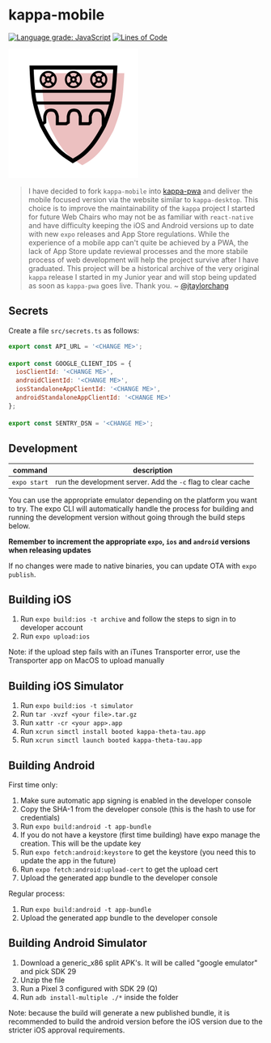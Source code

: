 # kappa-mobile

[![Language grade: JavaScript](https://img.shields.io/lgtm/grade/javascript/g/jtaylorchang/kappa-mobile.svg?logo=lgtm&logoWidth=18)](https://lgtm.com/projects/g/jtaylorchang/kappa-mobile/context:javascript) [![Lines of Code](https://tokei.rs/b1/github/jtaylorchang/kappa-mobile)](https://github.com/jtaylorchang/kappa-mobile)

<img src="assets/icon.png" width="256" />

> I have decided to fork `kappa-mobile` into [kappa-pwa](https://github.com/jtaylorchang/kappa-pwa) and deliver the mobile focused version via the website similar to `kappa-desktop`. This choice is to improve the maintainability of the `kappa` project I started for future Web Chairs who may not be as familiar with `react-native` and have difficulty keeping the iOS and Android versions up to date with new `expo` releases and App Store regulations. While the experience of a mobile app can't quite be achieved by a PWA, the lack of App Store update reviewal processes and the more stabile process of web development will help the project survive after I have graduated. This project will be a historical archive of the very original `kappa` release I started in my Junior year and will stop being updated as soon as `kappa-pwa` goes live. Thank you.
> ~ [@jtaylorchang](https://github.com/jtaylorchang)

## Secrets

Create a file `src/secrets.ts` as follows:

```javascript
export const API_URL = '<CHANGE ME>';

export const GOOGLE_CLIENT_IDS = {
  iosClientId: '<CHANGE ME>',
  androidClientId: '<CHANGE ME>',
  iosStandaloneAppClientId: '<CHANGE ME>',
  androidStandaloneAppClientId: '<CHANGE ME>'
};

export const SENTRY_DSN = '<CHANGE ME>';
```

## Development

| command      | description                                                  |
| ------------ | ------------------------------------------------------------ |
| `expo start` | run the development server. Add the `-c` flag to clear cache |

You can use the appropriate emulator depending on the platform you want to try. The expo CLI will automatically handle the process for building and running the development version without going through the build steps below.

**Remember to increment the appropriate `expo`, `ios` and `android` versions when releasing updates**

If no changes were made to native binaries, you can update OTA with `expo publish`.

## Building iOS

1. Run `expo build:ios -t archive` and follow the steps to sign in to developer account
2. Run `expo upload:ios`

Note: if the upload step fails with an iTunes Transporter error, use the Transporter app on MacOS to upload manually

## Building iOS Simulator

1. Run `expo build:ios -t simulator`
2. Run `tar -xvzf <your file>.tar.gz`
3. Run `xattr -cr <your app>.app`
4. Run `xcrun simctl install booted kappa-theta-tau.app`
5. Run `xcrun simctl launch booted kappa-theta-tau.app`

## Building Android

First time only:

1. Make sure automatic app signing is enabled in the developer console
2. Copy the SHA-1 from the developer console (this is the hash to use for credentials)
3. Run `expo build:android -t app-bundle`
4. If you do not have a keystore (first time building) have expo manage the creation. This will be the update key
5. Run `expo fetch:android:keystore` to get the keystore (you need this to update the app in the future)
6. Run `expo fetch:android:upload-cert` to get the upload cert
7. Upload the generated app bundle to the developer console

Regular process:

1. Run `expo build:android -t app-bundle`
2. Upload the generated app bundle to the developer console

## Building Android Simulator

1. Download a generic_x86 split APK's. It will be called "google emulator" and pick SDK 29
2. Unzip the file
3. Run a Pixel 3 configured with SDK 29 (Q)
4. Run `adb install-multiple ./*` inside the folder

Note: because the build will generate a new published bundle, it is recommended to build the android version before the iOS version due to the stricter iOS approval requirements.
